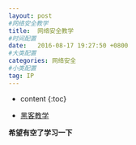 ```yaml
---
layout: post
#网络安全教学
title:  网络安全教学
#时间配置
date:   2016-08-17 19:27:50 +0800
#大类配置
categories: 网络安全
#小类配置
tag: IP
---
```


* content
{:toc}

* <a href="http://www.xfocus.net/articles/1.html" target="_blank">黑客教学</a><br>

**希望有空了学习一下**